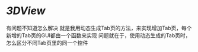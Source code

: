 # _3DView_
有问题不知道怎么解决
就是我用动态生成Tab页的方法，来实现增加Tab页，每个新增的Tab页的GUI都由一个函数来实现
问题就在于，使用动态生成的Tab页时，怎么区分不同Tab页里的同一个控件
